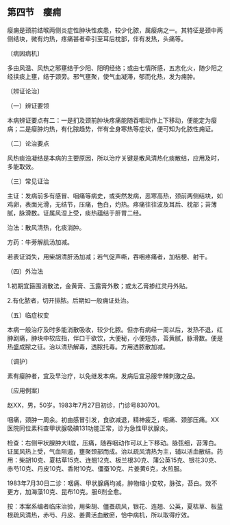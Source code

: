 ## 第四节　瘿痈

瘿痈是颈前结喉两侧炎症性肿块性疾患，较少化脓，属瘿病之一。其特征是颈中两侧结块，微有灼热，疼痛甚者牵引至耳后枕部，伴有发热，头痛等。

〔病因病机〕

多由风温、风热之邪壅结于少阳、阳明经络；或由七情所感，五志化火，随少阳之经挟痰上壅，结于颈旁。邪气壅聚，使气血凝滞，郁而化热，发为痈肿。

〔辨证论治〕

（一）辨证要领

本病辨证要点有二：一是扪及颈前肿块疼痛能随吞咽动作上下移动，便能定为瘿病；二是瘿肿灼热，有化脓趋势，伴有全身寒热等症状，便可知为化脓性痈证。

（二）论治要点

风热痰浊凝结是本病的主要原因，所以治疗关键是散风清热化痰散结，应用及时，多能取效。

（三）常见证治

主证：发病前多有感冒、咽痛等病史，或突然发病，恶寒高热，颈前两侧结块，如鸡卵，表面光滑，无结节，压痛，色白，灼热。疼痛往往波及耳后、枕部；苔薄腻，脉滑数。证属风湿上受，痰热蕴结于肝胃二经。

治法：散风清热，化痰消肿。

方药：牛蒡解肌汤加减。

若表证消失，用柴胡清肝汤加减；若气促声嘶，吞咽疼痛者，加桔梗、射干。

（四）外治法

1.初期宜箍围消散法，金黄膏、玉露膏外敷；或太乙膏掺红灵丹外贴。

2.有化脓者，切开排脓。后期如一般痈证处治。

（五）临症权变

本病一般治疗及时多能消散吸收，较少化脓。但亦有病经一周以后，发热不退，红肿剧痛，肿块中软应指，伴口干欲饮，大便秘，小便短赤，苔黄腻，脉滑数。便是热盛成脓之征。治以清热解毒，透脓托毒。方用透脓散加减。

〔调护〕

素有瘿肿者，宜及早治疗，以免继发本病。发病后宜忌服辛辣刺激之品。

〔应用例案〕

赵XX，男，50岁。1983年7月27日初诊，门诊号830701。

咽痛，颈肿一周余。初由感冒引发，食欲减退，精神疲乏，咽痛、颈部压痛。XX医院同位素科查甲状腺吸碘131功能正常，诊为急性甲状腺炎。

检查：右侧甲状腺肿大Ⅱ度，压痛，随吞咽动作可以上下移动。脉弦细，苔薄白。证属风热上受，气血阻遏，壅聚颈部而成。治以疏风清热为主，辅以活血散结。药用：柴胡10克、夏枯草15克、连翘12克、板兰根30克、蒲公英15克、银花30克、赤芍10克、丹皮10克、香附10克、僵蚕10克、片姜黄6克，水煎服。

1983年7月30日二诊：咽痛、甲状腺痛均减，肿物缩小变软，脉弦，苔白。效不更方，加海藻10克、昆布10克。服6剂全愈。

按：本案系编者临床治验，用柴胡、僵蚕疏风，银花、连翘、公英，夏枯草、板蓝根疏风清热，赤芍、丹皮、姜黄活血散瘀，恰中病机，所以取得疗效。
